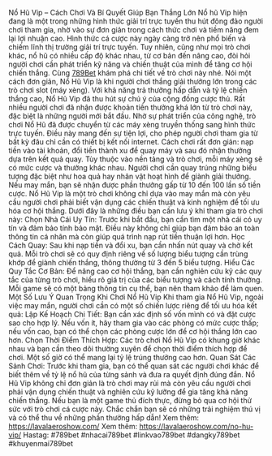 Nổ Hũ Vip – Cách Chơi Và Bí Quyết Giúp Bạn Thắng Lớn
Nổ hũ Vip hiện đang là một trong những hình thức giải trí trực tuyến thu hút đông đảo người chơi tham gia, nhờ vào sự đơn giản trong cách thức chơi và tiềm năng đem lại lợi nhuận cao. Hình thức cá cược này ngày càng trở nên phổ biến và chiếm lĩnh thị trường giải trí trực tuyến. Tuy nhiên, cũng như mọi trò chơi khác, nổ hũ có nhiều cấp độ khác nhau, từ cơ bản đến nâng cao, đòi hỏi người chơi cần phát triển kỹ năng và chiến thuật của mình để tăng cơ hội chiến thắng. Cùng [789Bet](https://lavalaeroshow.com/) khám phá chi tiết về trò chơi này nhé.
Nói một cách đơn giản, Nổ Hũ Vip là khi người chơi thắng giải thưởng lớn trong các trò chơi slot (máy xèng). Với khả năng trả thưởng hấp dẫn và tỷ lệ chiến thắng cao, Nổ Hũ Vip đã thu hút sự chú ý của cộng đồng cược thủ. Rất nhiều người chơi đã nhận được khoản tiền thưởng khá lớn từ trò chơi này, đặc biệt là những người mới bắt đầu.
Nhờ sự phát triển của công nghệ, trò chơi Nổ Hũ đã được chuyển từ các máy xèng truyền thống sang hình thức trực tuyến. Điều này mang đến sự tiện lợi, cho phép người chơi tham gia từ bất kỳ đâu chỉ cần có thiết bị kết nối internet. Cách chơi rất đơn giản: nạp tiền vào tài khoản, đổi tiền thành xu để quay máy và sau đó nhận thưởng dựa trên kết quả quay.
Tùy thuộc vào nền tảng và trò chơi, mỗi máy xèng sẽ có mức cược và thưởng khác nhau. Người chơi cần quay trúng những biểu tượng đặc biệt như hoa quả hay nhân vật hoạt hình để giành giải thưởng. Nếu may mắn, bạn sẽ nhận được phần thưởng gấp từ 10 đến 100 lần số tiền cược.
Nổ Hũ Vip là một trò chơi không chỉ dựa vào may mắn mà còn yêu cầu người chơi phải biết vận dụng các chiến thuật và kinh nghiệm để tối ưu hóa cơ hội thắng. Dưới đây là những điều bạn cần lưu ý khi tham gia trò chơi này:
Chọn Nhà Cái Uy Tín: Trước khi bắt đầu, bạn cần tìm một nhà cái có uy tín và đảm bảo tính bảo mật. Điều này không chỉ giúp bạn đảm bảo an toàn thông tin cá nhân mà còn giúp quá trình nạp rút tiền thuận lợi hơn.
Học Cách Quay: Sau khi nạp tiền và đổi xu, bạn cần nhấn nút quay và chờ kết quả. Mỗi trò chơi sẽ có quy định riêng về số lượng biểu tượng cần trùng khớp để giành chiến thắng, thông thường từ 3 đến 5 biểu tượng.
Hiểu Các Quy Tắc Cơ Bản: Để nâng cao cơ hội thắng, bạn cần nghiên cứu kỹ các quy tắc của từng trò chơi, hiểu rõ giá trị của các biểu tượng và cách tính thưởng. Mỗi game sẽ có một bảng thông tin cụ thể, bạn nên tham khảo để làm quen.
Một Số Lưu Ý Quan Trọng Khi Chơi Nổ Hũ Vip
Khi tham gia Nổ Hũ Vip, ngoài việc may mắn, người chơi cần có một số chiến lược riêng để tối ưu hóa kết quả:
Lập Kế Hoạch Chi Tiết: Bạn cần xác định số vốn mình có và đặt cược sao cho hợp lý. Nếu vốn ít, hãy tham gia vào các phòng có mức cược thấp; nếu vốn cao, bạn có thể chọn các phòng cược lớn để cơ hội thắng lớn cao hơn.
Chọn Thời Điểm Thích Hợp: Các trò chơi Nổ Hũ Vip có khung giờ khác nhau và bạn cần theo dõi thường xuyên để chọn thời điểm thích hợp để chơi. Một số giờ có thể mang lại tỷ lệ trúng thưởng cao hơn.
Quan Sát Các Sảnh Chơi: Trước khi tham gia, bạn có thể quan sát các người chơi khác để biết thêm về tỷ lệ nổ hũ của từng sảnh và đưa ra quyết định đúng đắn.
Nổ Hũ Vip không chỉ đơn giản là trò chơi may rủi mà còn yêu cầu người chơi phải vận dụng chiến thuật và nghiên cứu kỹ lưỡng để gia tăng khả năng chiến thắng. Nếu bạn là một game thủ đích thực, đừng bỏ qua cơ hội thử sức với trò chơi cá cược này. Chắc chắn bạn sẽ có những trải nghiệm thú vị và có thể thu về những phần thưởng hấp dẫn!
Xem thêm: https://lavalaeroshow.com/
Xem thêm: https://lavalaeroshow.com/no-hu-vip/
Hastag: #789bet #nhacai789bet #linkvao789bet #dangky789bet #khuyenmai789bet

